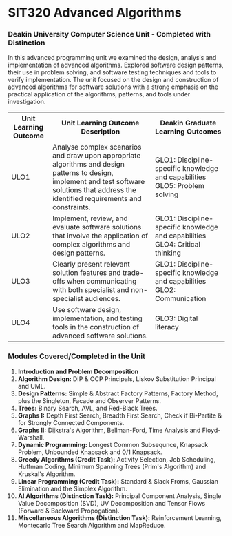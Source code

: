 # SIT320 Advanced Algorithms

### Deakin University Computer Science Unit - Completed with Distinction
In this advanced programming unit we examined the design, analysis and implementation of advanced algorithms.  Explored software design patterns, their use in problem solving, and software testing techniques and tools to verify implementation. The unit focused on the design and construction of advanced algorithms for software solutions with a strong emphasis on the practical application of the algorithms, patterns, and tools under investigation.

 <table>
  <tr>
    <th>Unit Learning Outcome</th>
    <th>Unit Learning Outcome Description</th>
    <th>Deakin Graduate Learning Outcomes</th>
  </tr>
  <tr>
    <td>ULO1</td>
    <td>Analyse complex scenarios and draw upon appropriate algorithms and design patterns to design, implement and test software solutions that address the identified requirements and constraints.</td>
    <td>GLO1: Discipline-specific knowledge and capabilities GLO5: Problem solving</td>
  </tr>
  <tr>
    <td>ULO2</td>
    <td>Implement, review, and evaluate software solutions that involve the application of complex algorithms and design patterns.</td>
    <td>GLO1: Discipline-specific knowledge and capabilities GLO4: Critical thinking</td>
  </tr>
  <tr>
    <td>ULO3</td>
    <td>Clearly present relevant solution features and trade-offs when communicating with both specialist and non-specialist audiences.</td>
    <td>GLO1: Discipline-specific knowledge and capabilities GLO2: Communication</td>
  </tr>
  <tr>
    <td>ULO4</td>
    <td>Use software design, implementation, and testing tools in the construction of advanced software solutions.</td>
    <td>GLO3: Digital literacy</td>
  </tr>
</table> 

### Modules Covered/Completed in the Unit
 <ol>
  <li><b>Introduction and Problem Decomposition</b></li>
  <li><b>Algorithm Design:</b> DIP & OCP Principals, Liskov Substitution Principal and UML.</li>
  <li><b>Design Patterns:</b> Simple & Abstract Factory Patterns, Factory Method, plus the Singleton, Facade and Observer Patterns.</li>
  <li><b>Trees:</b> Binary Search, AVL, and Red-Black Trees.</li>
  <li><b>Graphs I:</b> Depth First Search, Breadth First Search, Check if Bi-Partite & for Strongly Connected Components.</li>
  <li><b>Graphs II:</b> Dijkstra's Algorithm, Bellman-Ford, Time Analysis and Floyd-Warshall.</li>
  <li><b>Dynamic Programming:</b> Longest Common Subsequnce, Knapsack Problem, Unbounded Knapsack and 0/1 Knapsack.</li>
  <li><b>Greedy Algorithms (Credit Task):</b> Activity Selection, Job Scheduling, Huffman Coding, Minimum Spanning Trees (Prim's Algorithm) and Kruskal's Algorithm.</li>
  <li><b>Linear Programming (Credit Task):</b> Standard & Slack Froms, Gaussian Elimination and the Simplex Algorithm.</li>
  <li><b>AI Algorithms (Distinction Task):</b> Principal Component Analysis, Single Value Decomposition (SVD), UV Decomposition and Tensor Flows (Forward & Backward Propogation).</li>
  <li><b>Miscellaneous Algorithms (Distinction Task):</b> Reinforcement Learning, Montecarlo Tree Search Algorithm and MapReduce.</li>
</ol> 
